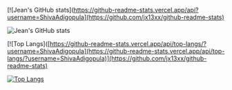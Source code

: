 <!--  👋 Hi, I’m Jeen @jx13xx
- 👀 I’m interested in ...
- 🌱 I’m currently learning ...
- 💞️ I’m looking to collaborate on ...
- 📫 How to reach me ... 


jx13xx/jx13xx is a ✨ special ✨ repository because its `README.md` (this file) appears on your GitHub profile.
You can click the Preview link to take a look at your changes. -->


[![Jean's GitHub stats](https://github-readme-stats.vercel.app/api?username=ShivaAdigopula](https://github.com/jx13xx/github-readme-stats)

![Jean's GitHub stats](https://github-readme-stats.vercel.app/api?username=ShivaAdigopula&count_private=true)

[![Top Langs]([https://github-readme-stats.vercel.app/api/top-langs/?username=ShivaAdigopula](https://github-readme-stats.vercel.app/api/top-langs/?username=ShivaAdigopula)](https://github.com/jx13xx/github-readme-stats)

[![Top Langs](https://github-readme-stats.vercel.app/api/top-langs/?username=ShivaAdigopula&langs_count=8)](https://github.com/anuraghazra/github-readme-stats)
